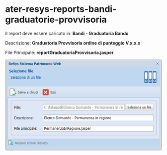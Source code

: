 # ater-resys-reports-bandi-graduatorie-provvisoria

Il report deve essere caricato in: **Bandi - Graduatoria Bando**

Descrizione: **Graduatoria Provvisoria ordine di punteggio V.x.x.x**

File Principale: **reportGraduatoriaProvvisoria.jasper**

![ScreenShot](https://github.com/ATERUD/ater-resys-reports-config/raw/master/2018-09-14%2009_36_53.png)

